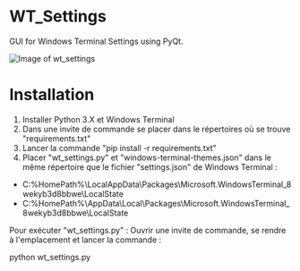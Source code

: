 # WT_Settings
GUI for Windows Terminal Settings using PyQt.

![Image of wt_settings](https://github.com/xwoot/wt_settings/images/wt_settings.png)

# Installation

1. Installer Python 3.X et Windows Terminal
2. Dans une invite de commande se placer dans le répertoires où se trouve "requirements.txt"
3. Lancer la commande "pip install -r requirements.txt"
4. Placer "wt_settings.py" et "windows-terminal-themes.json" dans le même répertoire que le fichier "settings.json" de Windows Terminal :
  - C:\%HomePath%\LocalAppData\Packages\Microsoft.WindowsTerminal_8wekyb3d8bbwe\LocalState
  - C:\%HomePath%\AppData\Local\Packages\Microsoft.WindowsTerminal_8wekyb3d8bbwe\LocalState

Pour exécuter "wt_settings.py" : Ouvrir une invite de commande, se rendre à l'emplacement et lancer la commande :

python wt_settings.py

